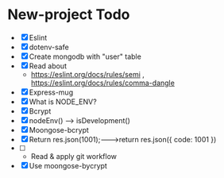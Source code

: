 ﻿# New-project Todo
- [x] Eslint
- [x] dotenv-safe
- [x] Create mongodb with "user" table
- [x]  Read about 
     -  https://eslint.org/docs/rules/semi , https://eslint.org/docs/rules/comma-dangle
- [x]  Express-mug
 - [x]  What is NODE_ENV?
 - [x] Bcrypt
 - [x] nodeEnv() --> isDevelopment()
 - [x] Moongose-bcrypt
 - [x]    Return res.json(1001);--->return res.json({ code: 1001 })
 - [ ] - Read & apply git workflow
-  [x]  Use moongose-bycrypt
